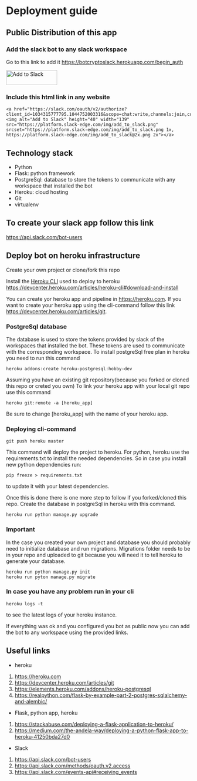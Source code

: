 # Deployment guide
## Public Distribution of this app

### Add the slack bot to any slack workspace
Go to this link to add it
https://botcryptoslack.herokuapp.com/begin_auth

<a href="https://slack.com/oauth/v2/authorize?client_id=1034315777795.1044752003316&scope=chat:write,channels:join,commands,im:history,im:write,app_mentions:read,channels:history"><img alt="Add to Slack" height="40" width="139" src="https://platform.slack-edge.com/img/add_to_slack.png" srcset="https://platform.slack-edge.com/img/add_to_slack.png 1x, https://platform.slack-edge.com/img/add_to_slack@2x.png 2x"></a>
### Include this html link in any website
    <a href="https://slack.com/oauth/v2/authorize?client_id=1034315777795.1044752003316&scope=chat:write,channels:join,commands,im:history,im:write,app_mentions:read,channels:history"><img alt="Add to Slack" height="40" width="139" src="https://platform.slack-edge.com/img/add_to_slack.png" srcset="https://platform.slack-edge.com/img/add_to_slack.png 1x, https://platform.slack-edge.com/img/add_to_slack@2x.png 2x"></a>

## Technology stack
* Python
* Flask: python framework
* PostgreSql: database to store the tokens to communicate with any workspace that installed the bot
* Heroku: cloud hosting
* Git
* virtualenv


## To create your slack app follow this link
https://api.slack.com/bot-users


## Deploy bot on heroku infrastructure

Create your own project or clone/fork this repo

Install the [Heroku CLI](https://devcenter.heroku.com/articles/heroku-cli#download-and-install) used to deploy to heroku https://devcenter.heroku.com/articles/heroku-cli#download-and-install

You can create yor heroku app and pipeline in https://heroku.com. If you want to create your heroku app using the cli-command follow this link https://devcenter.heroku.com/articles/git.

### PostgreSql database
The database is used to store the tokens provided by slack of the workspaces that installed the bot. These tokens are used to communicate with the corresponding workspace.
To install postgreSql free plan in heroku you need to run this command

    heroku addons:create heroku-postgresql:hobby-dev 


Assuming you have an existing git repository(because you forked or cloned this repo or creted you own)
To link your heroku app with your local git repo use this command

    heroku git:remote -a [heroku_app]
Be sure to change [heroku_app] with the name of your heroku app.

### Deploying cli-command
    git push heroku master
This command will deploy the project to heroku. For python, heroku use the requirements.txt to install the needed dependencies. So in case you install new python dependencies run:

    pip freeze > requirements.txt
to update it with your latest dependencies.

Once this is done there is one more step to follow if you forked/cloned this repo. Create the database in postgreSql in heroku with this command.

    heroku run python manage.py upgrade

### Important
In the case you created your own project and database you should probably need to initialize database and run migrations. Migrations folder needs to be in your repo and uploaded to git because you will need it to tell heroku to generate your database.

    heroku run python manage.py init
    heroku run pyton manage.py migrate



### In case you have any problem run in your cli

    heroku logs -t

to see the latest logs of your heroku instance.

If everything was ok and you configured you bot as public now you can add the bot to any workspace using the provided links.



## Useful links
*  heroku
1. https://heroku.com
2. https://devcenter.heroku.com/articles/git
3. https://elements.heroku.com/addons/heroku-postgresql
4. https://realpython.com/flask-by-example-part-2-postgres-sqlalchemy-and-alembic/

*  Flask, python app, heroku
1. https://stackabuse.com/deploying-a-flask-application-to-heroku/
2. https://medium.com/the-andela-way/deploying-a-python-flask-app-to-heroku-41250bda27d0

*  Slack
1. https://api.slack.com/bot-users
2. https://api.slack.com/methods/oauth.v2.access
3. https://api.slack.com/events-api#receiving_events



